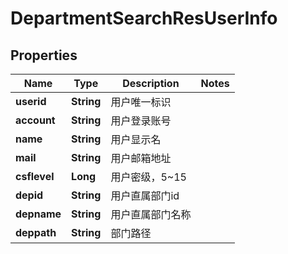 # DepartmentSearchResUserInfo

## Properties
Name | Type | Description | Notes
------------ | ------------- | ------------- | -------------
**userid** | **String** | 用户唯一标识 | 
**account** | **String** | 用户登录账号 | 
**name** | **String** | 用户显示名 | 
**mail** | **String** | 用户邮箱地址 | 
**csflevel** | **Long** | 用户密级，5~15 | 
**depid** | **String** | 用户直属部门id | 
**depname** | **String** | 用户直属部门名称 | 
**deppath** | **String** | 部门路径 | 
